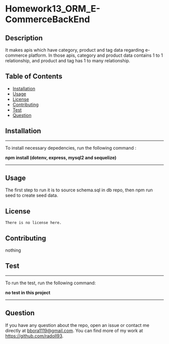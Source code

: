 # Homework13_ORM_E-CommerceBackEnd



## Description 

It makes apis which have category, product and tag data regarding e-commerce platform. In those apis, category and product data contains 1 to 1 relationship, and product and tag has 1 to many relationship.



## Table of Contents 

- [Installation](#Installation)
- [Usage](#Usage)
- [License](#License)
- [Contributing](#Contributing)
- [Test](#Test)
- [Question](#Question)



## Installation

  ---
  To install necessary depedencies, run the following command :
  
  **npm install (dotenv, express, mysql2 and sequelize)**

  ---

## Usage

  The first step to run it is to source schema.sql in db repo, then npm run seed to create seed data.



## License

    There is no license here.
    

## Contributing

nothing


## Test

  ---
  To run the test, run the following command:
  
  **no test in this project**

  ---

## Question

If you have any question about the repo, open an issue or contact me directly at bbora1119@gmail.com. You can find more of my work at https://github.com/radoll93.





  